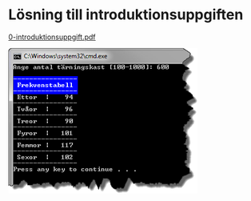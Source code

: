 Lösning till introduktionsuppgiften
===================================

[0-introduktionsuppgift.pdf](https://github.com/1dv402/kursmaterial/raw/ht14/%C3%96vningsuppgifter/0-introduktionsuppgift.pdf)

![ScreenShot](README.png)
